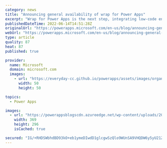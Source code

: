 ```yaml
---
category: news
title: "Announcing general availability of wrap for Power Apps"
excerpt: "Wrap for Power Apps is the next step, integrating low-code enterprise apps with Power Apps mobile technology to produce secure enterprise mobile apps with rich native mobile experiences and seamless end-to-end branding suitable for customer-facing frontline worker scenarios."
publishedDateTime: 2022-06-14T14:51:28Z
originalUrl: "https://powerapps.microsoft.com/en-us/blog/announcing-general-availability-of-wrap-for-power-apps/"
webUrl: "https://powerapps.microsoft.com/en-us/blog/announcing-general-availability-of-wrap-for-power-apps/"
type: article
quality: 87
heat: 87
published: true

provider:
  name: Microsoft
  domain: microsoft.com
  images:
    - url: "https://everyday-cc.github.io/powerapps/assets/images/organizations/microsoft.com-50x50.jpg"
      width: 50
      height: 50

topics:
  - Power Apps

images:
  - url: "https://powerappsblogscdn.azureedge.net/wp-content/uploads/2022/04/wrap.png"
    width: 369
    height: 296
    isCached: true

secured: "IG/+RHDSWbhdBD93kO+eb1ymeDIwdD1glcgwSzQlo9WUnSA9VHQDW6y5yU21ZZ6tp7YkpitMIOyeYY/bYHmfXLNSZjS6mHvxq3DT4KKgpqxoXiKKIQcs3HowhGxedPClM9Ofam0lTXKdn+/z3IeMke3iyivWFiKg/xvuizpH9OHs3PrQeTLLPkrQ0FNdBfAGvUqANoab3ZmVuzkBk3n5FvNF6p/nZrgMSsb2w9KSVpK1dqaGyFcImF/uY6L/eSGK6v+Llip3YppNxaVKtVlL8kzaSGPTYY9s6vRpqzhMoKo7eaA/4DS1bGRWGw3yd1d9eEZWi54h/7pxYgusSiixl7DSTTOU41+ktGRSq6P7Spw=;knN0TJk1rm+SNQ8i1m20PA=="
---
```


